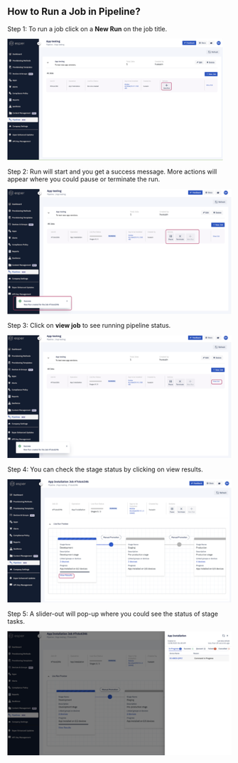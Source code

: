 ## How to Run a Job in Pipeline?

  

Step 1: To run a job click on a **New Run** on the job title.

  

![](./images/runjob/1-run.png)

  

Step 2: Run will start and you get a success message. More actions will appear where you could pause or terminate the run.

![](./images/runjob/2-pause.png)

  

Step 3: Click on **view job** to see running pipeline status.

  

![](./images/runjob/3-pipelineststus.png)

  
  

Step 4: You can check the stage status by clicking on view results.

  

![](./images/runjob/5-pipeline.png)

  

Step 5: A slider-out will pop-up where you could see the status of stage tasks.

  

![](./images/runjob/6-view.png)